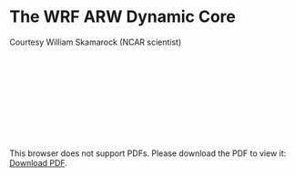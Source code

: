 # The WRF ARW Dynamic Core

Courtesy William Skamarock (NCAR scientist)

<object data="https://www2.mmm.ucar.edu/wrf/users/tutorial/202101/skamarock_dynamics.pdf" type="application/pdf" width="700px" height="700px">
    <embed src="https://www2.mmm.ucar.edu/wrf/users/tutorial/202101/skamarock_dynamics.pdf">
        <p>This browser does not support PDFs. Please download the PDF to view it: <a href="https://www2.mmm.ucar.edu/wrf/users/tutorial/202101/skamarock_dynamics.pdf">Download PDF</a>.</p>
    </embed>
</object>